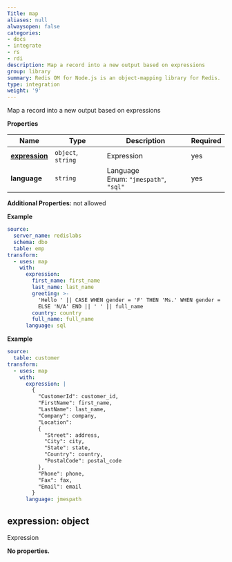 ```yaml
---
Title: map
aliases: null
alwaysopen: false
categories:
- docs
- integrate
- rs
- rdi
description: Map a record into a new output based on expressions
group: library
summary: Redis OM for Node.js is an object-mapping library for Redis.
type: integration
weight: '9'
---
```


Map a record into a new output based on expressions

**Properties**

| Name                          | Type               | Description                                   | Required |
| ----------------------------- | ------------------ | --------------------------------------------- | -------- |
| [**expression**](#expression) | `object`, `string` | Expression<br/>                               | yes      |
| **language**                  | `string`           | Language<br/>Enum: `"jmespath"`, `"sql"`<br/> | yes      |

**Additional Properties:** not allowed

**Example**

```yaml
source:
  server_name: redislabs
  schema: dbo
  table: emp
transform:
  - uses: map
    with:
      expression:
        first_name: first_name
        last_name: last_name
        greeting: >-
          'Hello ' || CASE WHEN gender = 'F' THEN 'Ms.' WHEN gender = 'M' THEN 'Mr.'
          ELSE 'N/A' END || ' ' || full_name
        country: country
        full_name: full_name
      language: sql
```

**Example**

```yaml
source:
  table: customer
transform:
  - uses: map
    with:
      expression: |
        {
          "CustomerId": customer_id,
          "FirstName": first_name,
          "LastName": last_name,
          "Company": company,
          "Location":
          {
            "Street": address,
            "City": city,
            "State": state,
            "Country": country,
            "PostalCode": postal_code
          },
          "Phone": phone,
          "Fax": fax,
          "Email": email
        }
      language: jmespath
```

<a name="expression"></a>

## expression: object

Expression

**No properties.**

